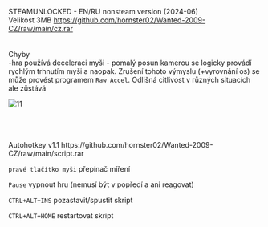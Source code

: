 STEAMUNLOCKED - EN/RU nonsteam version (2024-06)
<br/>
Velikost 3MB https://github.com/hornster02/Wanted-2009-CZ/raw/main/cz.rar
<br/>
<br/>
<br/>
Chyby
<br/>
-hra používá deceleraci myši - pomalý posun kamerou se logicky provádí rychlým trhnutím myši a naopak. Zrušení tohoto výmyslu (+vyrovnání os) se může provést programem ```Raw Accel```. Odlišná citlivost v různých situacích ale zůstává

![11](https://github.com/hornster02/Wanted-2009-CZ/assets/127822397/16fbb259-8d8a-4acf-9716-644352a55676)

<br/>
<br/>
<br/>
Autohotkey v1.1 https://github.com/hornster02/Wanted-2009-CZ/raw/main/script.rar

```pravé tlačítko myši``` přepínač míření

```Pause``` vypnout hru (nemusí být v popředí a ani reagovat)

```CTRL+ALT+INS``` pozastavit/spustit skript

```CTRL+ALT+HOME``` restartovat skript
